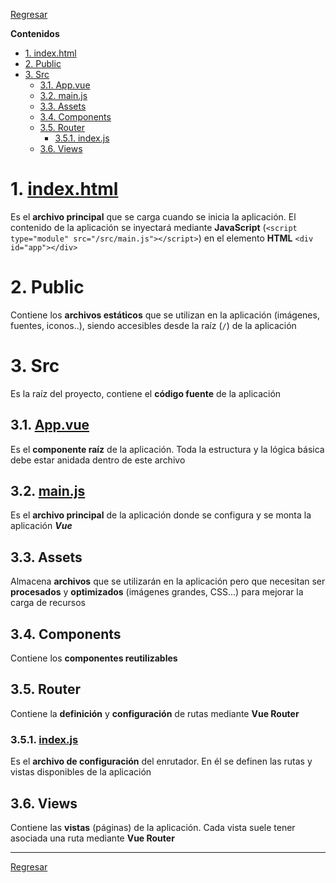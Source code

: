 [Regresar](./README.md)

**Contenidos**

- [1. index.html](#1-indexhtml)
- [2. Public](#2-public)
- [3. Src](#3-src)
    - [3.1. App.vue](#31-appvue)
    - [3.2. main.js](#32-mainjs)
    - [3.3. Assets](#33-assets)
    - [3.4. Components](#34-components)
    - [3.5. Router](#35-router)
        - [3.5.1. index.js](#351-indexjs)
    - [3.6. Views](#36-views)


# 1. [index.html](./index.html)
Es el **archivo principal** que se carga cuando se inicia la aplicación. El contenido de la aplicación se inyectará mediante **JavaScript** (`<script type="module" src="/src/main.js"></script>`) en el elemento **HTML** `<div id="app"></div>`


# 2. Public
Contiene los **archivos estáticos** que se utilizan en la aplicación (imágenes, fuentes, iconos..), siendo accesibles desde la raíz (`/`) de la aplicación


# 3. Src
Es la raíz del proyecto, contiene el **código fuente** de la aplicación


## 3.1. [App.vue](./src/App.vue)
Es el **componente raíz** de la aplicación. Toda la estructura y la lógica básica debe estar anidada dentro de este archivo


## 3.2. [main.js](./src/main.js)
Es el **archivo principal** de la aplicación donde se configura y se monta la aplicación ***Vue***


## 3.3. Assets
Almacena **archivos** que se utilizarán en la aplicación pero que necesitan ser **procesados** y **optimizados** (imágenes grandes, CSS...) para mejorar la carga de recursos


## 3.4. Components
Contiene los **componentes reutilizables**


## 3.5. Router
Contiene la **definición** y **configuración** de rutas mediante **Vue Router**


### 3.5.1. [index.js](./src/router/index.js)
Es el **archivo de configuración** del enrutador. En él se definen las rutas y vistas disponibles de la aplicación


## 3.6. Views
Contiene las **vistas** (páginas) de la aplicación. Cada vista suele tener asociada una ruta mediante **Vue Router**


---

[Regresar](./README.md)
